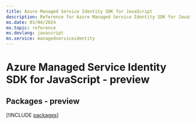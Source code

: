 ```yaml
---
title: Azure Managed Service Identity SDK for JavaScript
description: Reference for Azure Managed Service Identity SDK for JavaScript
ms.date: 03/04/2024
ms.topic: reference
ms.devlang: javascript
ms.service: managedserviceidentity
---
```

# Azure Managed Service Identity SDK for JavaScript - preview
## Packages - preview
[!INCLUDE [packages](managed-service-identity-index.md)]